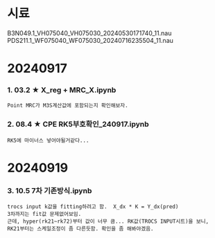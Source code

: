# 시료
B3N049.1_VH075040_VH075030_20240530171740_11.nau
PDS211.1_WF075040_WF075030_20240716235504_11.nau



# 20240917
### 1. 03.2 ★ X_reg + MRC_X.ipynb 
    Point MRC가 M3S계산값에 포함되는지 확인해보자.

### 2. 08.4 ★ CPE RK5부호확인_240917.ipynb
    RK5에 마이너스 넣어야될거같다...

# 20240919
### 3. 10.5 7차 기존방식.ipynb
    trocs input k값을 fitting하려고 함.  X_dx * K = Y_dx(pred) 
    3차까지는 fit값 문제없어보임. 
    근데, hyper(rk21~rk72)부터 값이 너무 큼... RK값(TROCS INPUT시트)을 보니,  RK21부터는 스케일조정이 좀 다른듯함. 확인을 좀 해봐야겠음. 

    

